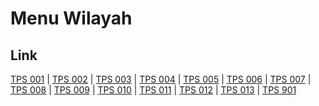 # Menu Wilayah

## Link

[TPS 001](https://github.com/gigit-pemilu/pemilu-2024-72-sulawesi-tengah/tree/main/pileg-dpr/hitung-suara/sub/72-sulawesi-tengah/sub/02-poso/sub/01-poso-kota/sub/1007-gebangrejo/sub/001-tps)
 | 
[TPS 002](https://github.com/gigit-pemilu/pemilu-2024-72-sulawesi-tengah/tree/main/pileg-dpr/hitung-suara/sub/72-sulawesi-tengah/sub/02-poso/sub/01-poso-kota/sub/1007-gebangrejo/sub/002-tps)
 | 
[TPS 003](https://github.com/gigit-pemilu/pemilu-2024-72-sulawesi-tengah/tree/main/pileg-dpr/hitung-suara/sub/72-sulawesi-tengah/sub/02-poso/sub/01-poso-kota/sub/1007-gebangrejo/sub/003-tps)
 | 
[TPS 004](https://github.com/gigit-pemilu/pemilu-2024-72-sulawesi-tengah/tree/main/pileg-dpr/hitung-suara/sub/72-sulawesi-tengah/sub/02-poso/sub/01-poso-kota/sub/1007-gebangrejo/sub/004-tps)
 | 
[TPS 005](https://github.com/gigit-pemilu/pemilu-2024-72-sulawesi-tengah/tree/main/pileg-dpr/hitung-suara/sub/72-sulawesi-tengah/sub/02-poso/sub/01-poso-kota/sub/1007-gebangrejo/sub/005-tps)
 | 
[TPS 006](https://github.com/gigit-pemilu/pemilu-2024-72-sulawesi-tengah/tree/main/pileg-dpr/hitung-suara/sub/72-sulawesi-tengah/sub/02-poso/sub/01-poso-kota/sub/1007-gebangrejo/sub/006-tps)
 | 
[TPS 007](https://github.com/gigit-pemilu/pemilu-2024-72-sulawesi-tengah/tree/main/pileg-dpr/hitung-suara/sub/72-sulawesi-tengah/sub/02-poso/sub/01-poso-kota/sub/1007-gebangrejo/sub/007-tps)
 | 
[TPS 008](https://github.com/gigit-pemilu/pemilu-2024-72-sulawesi-tengah/tree/main/pileg-dpr/hitung-suara/sub/72-sulawesi-tengah/sub/02-poso/sub/01-poso-kota/sub/1007-gebangrejo/sub/008-tps)
 | 
[TPS 009](https://github.com/gigit-pemilu/pemilu-2024-72-sulawesi-tengah/tree/main/pileg-dpr/hitung-suara/sub/72-sulawesi-tengah/sub/02-poso/sub/01-poso-kota/sub/1007-gebangrejo/sub/009-tps)
 | 
[TPS 010](https://github.com/gigit-pemilu/pemilu-2024-72-sulawesi-tengah/tree/main/pileg-dpr/hitung-suara/sub/72-sulawesi-tengah/sub/02-poso/sub/01-poso-kota/sub/1007-gebangrejo/sub/010-tps)
 | 
[TPS 011](https://github.com/gigit-pemilu/pemilu-2024-72-sulawesi-tengah/tree/main/pileg-dpr/hitung-suara/sub/72-sulawesi-tengah/sub/02-poso/sub/01-poso-kota/sub/1007-gebangrejo/sub/011-tps)
 | 
[TPS 012](https://github.com/gigit-pemilu/pemilu-2024-72-sulawesi-tengah/tree/main/pileg-dpr/hitung-suara/sub/72-sulawesi-tengah/sub/02-poso/sub/01-poso-kota/sub/1007-gebangrejo/sub/012-tps)
 | 
[TPS 013](https://github.com/gigit-pemilu/pemilu-2024-72-sulawesi-tengah/tree/main/pileg-dpr/hitung-suara/sub/72-sulawesi-tengah/sub/02-poso/sub/01-poso-kota/sub/1007-gebangrejo/sub/013-tps)
 | 
[TPS 901](https://github.com/gigit-pemilu/pemilu-2024-72-sulawesi-tengah/tree/main/pileg-dpr/hitung-suara/sub/72-sulawesi-tengah/sub/02-poso/sub/01-poso-kota/sub/1007-gebangrejo/sub/901-tps)

